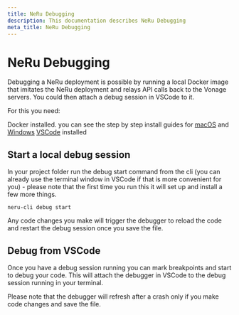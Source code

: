 ```yaml
---
title: NeRu Debugging
description: This documentation describes NeRu Debugging
meta_title: NeRu Debugging
---
```


# NeRu Debugging

Debugging a NeRu deployment is possible by running a local Docker image that imitates the NeRu deployment and relays API calls back to the Vonage servers. You could then attach a debug session in VSCode to it.

For this you need:

Docker installed. you can see the step by step install guides for [macOS](https://docs.docker.com/desktop/mac/install/) and [Windows](https://docs.docker.com/desktop/windows/install/)
[VSCode](https://code.visualstudio.com/download) installed

## Start a local debug session

In your project folder run the debug start command from the cli (you can already use the terminal window in VSCode if that is more convenient for you) - please note that the first time you run this it will set up and install a few more things.

```
neru-cli debug start
```

Any code changes you make will trigger the debugger to reload the code and restart the debug session once you save the file.

## Debug from VSCode

Once you have a debug session running you can mark breakpoints and start to debug your code. This will attach the debugger in VSCode to the debug session running in your terminal.

Please note that the debugger will refresh after a crash only if you make code changes and save the file.

